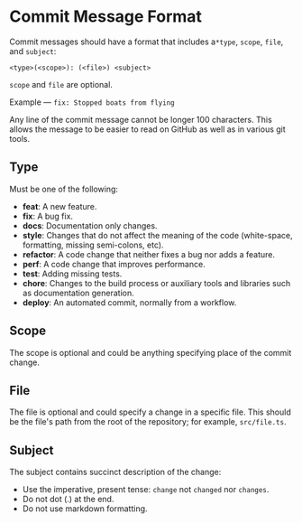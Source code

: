 # Commit Message Format
Commit messages should have a format that includes a`*type`, `scope`, `file`, and `subject`:

```fix
<type>(<scope>): (<file>) <subject>
```

`scope` and `file` are optional.

Example — `fix: Stopped boats from flying`

Any line of the commit message cannot be longer 100 characters. This allows the message to be easier to read on GitHub as well as in various git tools.

## Type
Must be one of the following:

* **feat**: A new feature.
* **fix**: A bug fix.
* **docs**: Documentation only changes.
* **style**: Changes that do not affect the meaning of the code (white-space, formatting, missing semi-colons, etc).
* **refactor**: A code change that neither fixes a bug nor adds a feature.
* **perf**: A code change that improves performance.
* **test**: Adding missing tests.
* **chore**: Changes to the build process or auxiliary tools and libraries such as documentation generation.
* **deploy**: An automated commit, normally from a workflow.

## Scope
The scope is optional and could be anything specifying place of the commit change.

## File
The file is optional and could specify a change in a specific file. This should be the file's path from the root of the repository; for example, `src/file.ts`.

## Subject
The subject contains succinct description of the change:

* Use the imperative, present tense: `change` not `changed` nor `changes`.
* Do not dot (.) at the end.
* Do not use markdown formatting.
